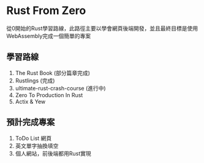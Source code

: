 # Rust From Zero

從0開始的Rust學習路線，此路徑主要以學會網頁後端開發，並且最終目標是使用WebAssembly完成一個簡單的專案

## 學習路線
1. The Rust Book (部分篇章完成)
2. Rustlings (完成)
3. ultimate-rust-crash-course (進行中)
4. Zero To Production In Rust
5. Actix & Yew

## 預計完成專案
1. ToDo List 網頁
2. 英文單字抽換填空
3. 個人網站，前後端都用Rust實現
